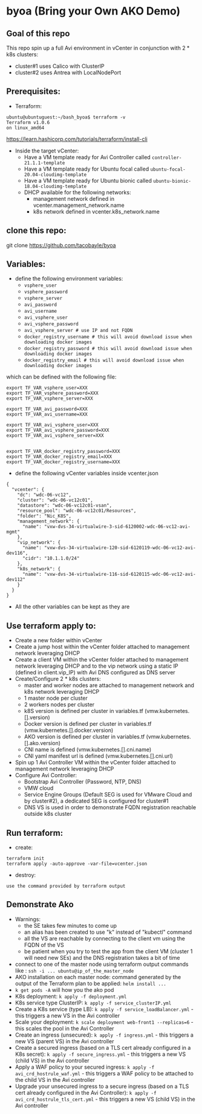 # byoa (Bring your Own AKO Demo)

## Goal of this repo
This repo spin up a full Avi environment in vCenter in conjunction with 2 * k8s clusters:
- cluster#1 uses Calico with ClusterIP
- cluster#2 uses Antrea with LocalNodePort

## Prerequisites:
- Terraform:
```shell
ubuntu@ubuntuguest:~/bash_byoa$ terraform -v
Terraform v1.0.6
on linux_amd64
```
https://learn.hashicorp.com/tutorials/terraform/install-cli

- Inside the target vCenter:
  - Have a VM template ready for Avi Controller called ```controller-21.1.1-template```
  - Have a VM template ready for Ubuntu focal called ```ubuntu-focal-20.04-cloudimg-template```
  - Have a VM template ready for Ubuntu bionic called ```ubuntu-bionic-18.04-cloudimg-template```
  - DHCP available for the following networks:
    - management network defined in vcenter.management_network.name
    - k8s network defined in vcenter.k8s_network.name


## clone this repo:

git clone https://github.com/tacobayle/byoa

## Variables:
- define the following environment variables:
  - ```vsphere_user```
  - ```vsphere_password```
  - ```vsphere_server```
  - ```avi_password```
  - ```avi_username```
  - ```avi_vsphere_user```
  - ```avi_vsphere_password```
  - ```avi_vsphere_server # use IP and not FQDN```
  - ```docker_registry_username # this will avoid download issue when downloading docker images```
  - ```docker_registry_password # this will avoid download issue when downloading docker images```
  - ```docker_registry_email # this will avoid download issue when downloading docker images```

which can be defined with the following file:

```
export TF_VAR_vsphere_user=XXX
export TF_VAR_vsphere_password=XXX
export TF_VAR_vsphere_server=XXX

export TF_VAR_avi_password=XXX
export TF_VAR_avi_username=XXX

export TF_VAR_avi_vsphere_user=XXX
export TF_VAR_avi_vsphere_password=XXX
export TF_VAR_avi_vsphere_server=XXX


export TF_VAR_docker_registry_password=XXX
export TF_VAR_docker_registry_email=XXX
export TF_VAR_docker_registry_username=XXX
```

- define the following vCenter variables inside vcenter.json
```
{
  "vcenter": {
    "dc": "wdc-06-vc12",
    "cluster": "wdc-06-vc12c01",
    "datastore": "wdc-06-vc12c01-vsan",
    "resource_pool": "wdc-06-vc12c01/Resources",
    "folder": "Nic_K8S",
    "management_network": {
      "name": "vxw-dvs-34-virtualwire-3-sid-6120002-wdc-06-vc12-avi-mgmt"
    },
    "vip_network": {
      "name": "vxw-dvs-34-virtualwire-120-sid-6120119-wdc-06-vc12-avi-dev116",
      "cidr": "10.1.1.0/24"
    },
    "k8s_network": {
      "name": "vxw-dvs-34-virtualwire-116-sid-6120115-wdc-06-vc12-avi-dev112"
    }
  }
}
```

- All the other variables can be kept as they are


## Use terraform apply to:
- Create a new folder within vCenter
- Create a jump host within the vCenter folder attached to management network leveraging DHCP
- Create a client VM within the vCenter folder attached to management network leveraging DHCP and to the vip network using a static IP (defined in client.vip_IP) with Avi DNS configured as DNS server
- Create/Configure 2 * k8s clusters:
  - master and worker nodes are attached to management network and k8s network leveraging DHCP
  - 1 master node per cluster
  - 2 workers nodes per cluster
  - k8S version is defined per cluster in variables.tf (vmw.kubernetes.[].version)
  - Docker version is defined per cluster in variables.tf (vmw.kubernetes.[].docker.version)
  - AKO version is defined per cluster in variables.tf (vmw.kubernetes.[].ako.version)
  - CNI name is defined (vmw.kubernetes.[].cni.name)
  - CNI yaml manifest url is defined (vmw.kubernetes.[].cni.url)
- Spin up 1 Avi Controller VM within the vCenter folder attached to management network leveraging DHCP
- Configure Avi Controller:
  - Bootstrap Avi Controller (Password, NTP, DNS)
  - VMW cloud
  - Service Engine Groups (Default SEG is used for VMware Cloud and by cluster#2), a dedicated SEG is configured for cluster#1
  - DNS VS is used in order to demonstrate FQDN registration reachable outside k8s cluster
  

## Run terraform:
- create:
```
terraform init
terraform apply -auto-approve -var-file=vcenter.json
```
- destroy:
```
use the command provided by terraform output
```

## Demonstrate Ako
- Warnings: 
  - the SE takes few minutes to come up
  - an alias has been created to use "k" instead of "kubectl" command
  - all the VS are reachable by connecting to the client vm using the FQDN of the VS
  - be patient when you try to test the app from the client VM (cluster 1 will need new SEs) and the DNS registration takes a bit of time
- connect to one of the master node using terraform output commands like : ```ssh -i ... ubuntu@ip_of_the_master_node```
- AKO installation on each master node: command generated by the output of the Terraform plan to be applied: ```helm install ...```
- ```k get pods -A``` will how you the ako pod  
- K8s deployment:  ```k apply -f deployment.yml```
- K8s service type ClusterIP: ```k apply -f service_clusterIP.yml```
- Create a K8s service (type LB): ```k apply -f service_loadBalancer.yml``` - this triggers a new VS in the Avi controller
- Scale your deployment: ```k scale deployment web-front1 --replicas=6``` - this scales the pool in the Avi Controller
- Create an ingress (unsecured): ```k apply -f ingress.yml``` - this triggers a new VS (parent VS) in the Avi controller 
- Create a secured ingress (based on a TLS cert already configured in a K8s secret): ```k apply -f secure_ingress.yml``` - this triggers a new VS (child VS) in the Avi controller
- Apply a WAF policy to your secured ingress: ```k apply -f avi_crd_hostrule_waf.yml``` - this triggers a WAF policy to be attached to the child VS in the Avi controller
- Upgrade your unsecured ingress to a secure ingress (based on a TLS cert already configured in the Avi Controller): ```k apply -f avi_crd_hostrule_tls_cert.yml``` - this triggers a new VS (child VS) in the Avi controller